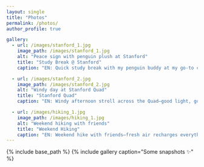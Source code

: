 ```yaml
---
layout: single
title: "Photos"
permalink: /photos/
author_profile: true

gallery:
  - url: /images/stanford_1.jpg
    image_path: /images/stanford_1.jpg
    alt: "Peace sign with penguin plush at Stanford"
    title: "Study Break @ Stanford"
    caption: "EN: Quick study break with my penguin buddy at my go-to campus café. | 中文：学习间隙和小企鹅合影，在我常去的校园咖啡角。"

  - url: /images/stanford_2.jpg
    image_path: /images/stanford_2.jpg
    alt: "Windy day at Stanford Quad"
    title: "Stanford Quad"
    caption: "EN: Windy afternoon stroll across the Quad—good light, good vibes. | 中文：微风里的斯坦福主校区广场，光线和心情都刚刚好。"

  - url: /images/hiking_1.jpg
    image_path: /images/hiking_1.jpg
    alt: "Weekend hiking with friends"
    title: "Weekend Hiking"
    caption: "EN: Weekend hike with friends—fresh air recharges everything. | 中文：周末和朋友去徒步，一口新鲜空气把电量拉满。"
---
```


{% include base_path %}
{% include gallery caption="Some snapshots ✨" %}
